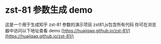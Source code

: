 # zst-81 参数生成 demo
这是一个用于生成知乎 zst-81 参数的演示项目
zst81.js包含所有代码 你可在浏览器中访问以下地址查看 demo
[https://huajiqaq.github.io/zst-81/](https://huajiqaq.github.io/zst-81/)
